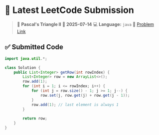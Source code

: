 # 🧠 Latest LeetCode Submission

> 📌 **Pascal's Triangle II**
> 📅 **2025-07-14**
> 💻 **Language:** `java`
> 🔗 [Problem Link](https://leetcode.com/problems/pascals-triangle-ii/)

## ✅ Submitted Code

```java
import java.util.*;

class Solution {
    public List<Integer> getRow(int rowIndex) {
        List<Integer> row = new ArrayList<>();
        row.add(1);
        for (int i = 1; i <= rowIndex; i++) {
            for (int j = row.size() - 1; j >= 1; j--) {
                row.set(j, row.get(j) + row.get(j - 1));
            }
            row.add(1); // last element is always 1
        }
        
        return row;
    }
}

```

<!-- Updated: 2025-07-14 23:36:55.834813 -->
